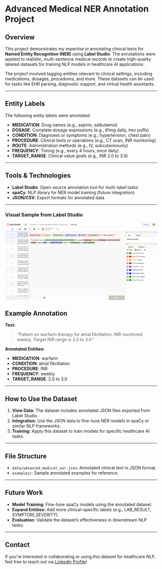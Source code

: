 # Advanced Medical NER Annotation Project

## Overview
This project demonstrates my expertise in annotating clinical texts for **Named Entity Recognition (NER)** using **Label Studio**. The annotations were applied to realistic, multi-sentence medical records to create high-quality labeled datasets for training NLP models in healthcare AI applications.

The project involved tagging entities relevant to clinical settings, including medications, dosages, procedures, and more. These datasets can be used for tasks like EHR parsing, diagnostic support, and virtual health assistants.

---

## Entity Labels

The following entity labels were annotated:

- **MEDICATION**: Drug names (e.g., aspirin, salbutamol)
- **DOSAGE**: Complete dosage expressions (e.g., 81mg daily, two puffs)
- **CONDITION**: Diagnoses or symptoms (e.g., hypertension, chest pain)
- **PROCEDURE**: Clinical tests or operations (e.g., CT scan, INR monitoring)
- **ROUTE**: Administration methods (e.g., IV, subcutaneously)
- **FREQUENCY**: Timing (e.g., every 4 hours, once daily)
- **TARGET_RANGE**: Clinical value goals (e.g., INR 2.0 to 3.0)

---

## Tools & Technologies

- **Label Studio**: Open-source annotation tool for multi-label tasks
- **spaCy**: NLP library for NER model training (future integration)
- **JSON/CSV**: Export formats for annotated data

---

### Visual Sample from Label Studio

![Label Studio Screenshot](./label-studio-annotation.png)


## Example Annotation

**Text:**
> "Patient on warfarin therapy for atrial fibrillation. INR monitored weekly. Target INR range is 2.0 to 3.0."

**Annotated Entities:**
- **MEDICATION**: warfarin
- **CONDITION**: atrial fibrillation
- **PROCEDURE**: INR
- **FREQUENCY**: weekly
- **TARGET_RANGE**: 2.0 to 3.0

---

## How to Use the Dataset

1. **View Data:** The dataset includes annotated JSON files exported from Label Studio.
2. **Integration:** Use the JSON data to fine-tune NER models in spaCy or similar NLP frameworks.
3. **Training:** Apply this dataset to train models for specific healthcare AI tasks.

---

## File Structure

- `data/advanced_medical_ner.json`: Annotated clinical text in JSON format.
- `examples/`: Sample annotated examples for reference.

---

## Future Work

- **Model Training:** Fine-tune spaCy models using the annotated dataset.
- **Expand Entities:** Add more clinical-specific labels (e.g., LAB_RESULT, SYMPTOM_SEVERITY).
- **Evaluation:** Validate the dataset’s effectiveness in downstream NLP tasks.

---

## Contact
If you're interested in collaborating or using this dataset for healthcare NLP, feel free to reach out via [LinkedIn Profile](https://www.linkedin.com/in/samuel-n-ngari)!
